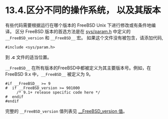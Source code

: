 # 13.4.区分不同的操作系统， 以及其版本

有些代码需要根据运行在哪个版本的 FreeBSD Unix 下进行修改或有条件地编译。
区分 FreeBSD 版本的首选方法是在 [sys/param.h](https://cgit.freebsd.org/src/tree/sys/sys/param.h) 中定义的 ``__FreeBSD_version`` 和 ``__FreeBSD__`` 宏。
如果这个文件没有被包含，请添加代码,

~~~
#include <sys/param.h>
~~~

到 **.c** 文件的适当位置。

``__FreeBSD__`` 在所有版本的FreeBSD中都被定义为其主要版本号。例如，在 FreeBSD 9.x 中，``__FreeBSD__`` 被定义为 9。

~~~
#if __FreeBSD__ >= 9
#  if __FreeBSD_version >= 901000
	 /* 9.1+ release specific code here */
#  endif
#endif
~~~

完整的 ``__FreeBSD_version`` 值列表见 [__FreeBSD_version 值](https://docs.freebsd.org/en/books/porters-handbook/versions/index.html#versions)。

